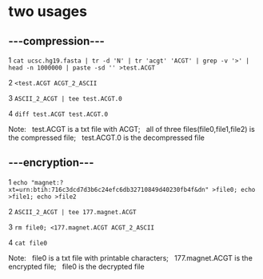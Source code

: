 # two usages
## ---compression---
1  ```cat ucsc.hg19.fasta | tr -d 'N' | tr 'acgt' 'ACGT' | grep -v '>' | head -n 1000000 | paste -sd '' >test.ACGT```  
  
2  ```<test.ACGT ACGT_2_ASCII```  
  
3  ```ASCII_2_ACGT | tee test.ACGT.0```  
  
4  ```diff test.ACGT test.ACGT.0```

Note: &nbsp; test.ACGT is a txt file with ACGT; &nbsp; all of three files(file0,file1,file2) is the compressed file; &nbsp; test.ACGT.0 is the decompressed file




      
       
## ---encryption---
1  ```echo "magnet:?xt=urn:btih:716c3dcd7d3b6c24efc6db32710849d40230fb4f&dn" >file0; echo >file1; echo >file2```  
  
2  ```ASCII_2_ACGT | tee 177.magnet.ACGT```  
  
3  ```rm file0; <177.magnet.ACGT ACGT_2_ASCII```  
  
4  ```cat file0```
  
Note: &nbsp; file0 is a txt file with printable characters; &nbsp; 177.magnet.ACGT is the encrypted file; &nbsp; file0 is the decrypted file
